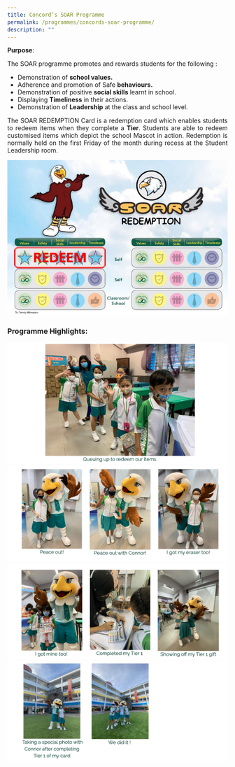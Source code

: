 ```yaml
---
title: Concord’s SOAR Programme
permalink: /programmes/concords-soar-programme/
description: ""
---
```

**Purpose**:

The SOAR programme promotes and rewards students for the following :  

*   Demonstration of **school values.**
*   Adherence and promotion of Safe **behaviours.**
*   Demonstration of positive **social skills** learnt in school.
*   Displaying **Timeliness** in their actions.
*   Demonstration of **Leadership** at the class and school level.

<p style="text-align:justify">The SOAR REDEMPTION Card is a redemption card which enables students to redeem items when they complete a <b>Tier</b>. Students are able to redeem customised items which depict the school Mascot in action. Redemption is normally held on the first Friday of the month during recess at the Student Leadership room.

![](/images/SOAR.jpeg)

### Programme Highlights:

![](/images/soar1.png)
![](/images/soar2.png)
![](/images/soar3.png)
![](/images/soar4.png)